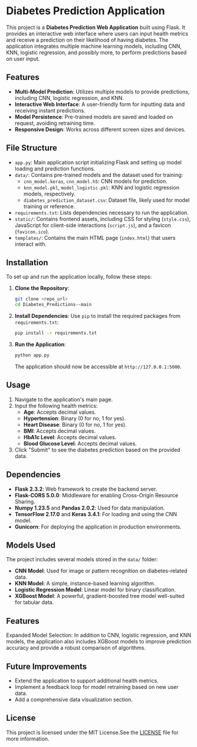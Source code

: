 
# Diabetes Prediction Application

This project is a **Diabetes Prediction Web Application** built using Flask. It provides an interactive web interface where users can input health metrics and receive a prediction on their likelihood of having diabetes. The application integrates multiple machine learning models, including CNN, KNN, logistic regression, and possibly more, to perform predictions based on user input.

## Features

- **Multi-Model Prediction**: Utilizes multiple models to provide predictions, including CNN, logistic regression, and KNN.
- **Interactive Web Interface**: A user-friendly form for inputting data and receiving instant predictions.
- **Model Persistence**: Pre-trained models are saved and loaded on request, avoiding retraining time.
- **Responsive Design**: Works across different screen sizes and devices.

## File Structure

- `app.py`: Main application script initializing Flask and setting up model loading and prediction functions.
- `data/`: Contains pre-trained models and the dataset used for training:
  - `cnn_model.keras`, `cnn_model.h5`: CNN models for prediction.
  - `knn_model.pkl`, `model_logistic.pkl`: KNN and logistic regression models, respectively.
  - `diabetes_prediction_dataset.csv`: Dataset file, likely used for model training or reference.
- `requirements.txt`: Lists dependencies necessary to run the application.
- `static/`: Contains frontend assets, including CSS for styling (`style.css`), JavaScript for client-side interactions (`script.js`), and a favicon (`favicon.ico`).
- `templates/`: Contains the main HTML page (`index.html`) that users interact with.

## Installation

To set up and run the application locally, follow these steps:

1. **Clone the Repository**:
    ```bash
    git clone <repo_url>
    cd Diabetes_Predictions--main
    ```

2. **Install Dependencies**:
   Use `pip` to install the required packages from `requirements.txt`:
    ```bash
    pip install -r requirements.txt
    ```

3. **Run the Application**:
    ```bash
    python app.py
    ```
    The application should now be accessible at `http://127.0.0.1:5000`.

## Usage

1. Navigate to the application's main page.
2. Input the following health metrics:
   - **Age**: Accepts decimal values.
   - **Hypertension**: Binary (0 for no, 1 for yes).
   - **Heart Disease**: Binary (0 for no, 1 for yes).
   - **BMI**: Accepts decimal values.
   - **HbA1c Level**: Accepts decimal values.
   - **Blood Glucose Level**: Accepts decimal values.
3. Click "Submit" to see the diabetes prediction based on the provided data.

## Dependencies

- **Flask 2.3.2**: Web framework to create the backend server.
- **Flask-CORS 5.0.0**: Middleware for enabling Cross-Origin Resource Sharing.
- **Numpy 1.23.5** and **Pandas 2.0.2**: Used for data manipulation.
- **TensorFlow 2.17.0** and **Keras 3.4.1**: For loading and using the CNN model.
- **Gunicorn**: For deploying the application in production environments.

## Models Used

The project includes several models stored in the `data/` folder:
- **CNN Model**: Used for image or pattern recognition on diabetes-related data.
- **KNN Model**: A simple, instance-based learning algorithm.
- **Logistic Regression Model**: Linear model for binary classification.
- **XGBoost Model**: A powerful, gradient-boosted tree model well-suited for tabular data.

## Features
Expanded Model Selection: In addition to CNN, logistic regression, and KNN models, the application also includes XGBoost models to improve prediction accuracy and provide a robust comparison of algorithms.

## Future Improvements

- Extend the application to support additional health metrics.
- Implement a feedback loop for model retraining based on new user data.
- Add a comprehensive data visualization section.

## License

This project is licensed under the MIT License.See the [LICENSE](LICENSE) file for more information.
